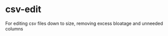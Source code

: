 csv-edit
========

For editing csv files down to size, removing excess bloatage and unneeded columns

